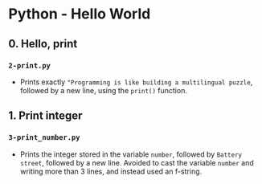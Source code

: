 # Python - Hello World
## 0. Hello, print
### `2-print.py`
* Prints exactly `"Programming is like building a multilingual puzzle`, followed by a new line, using the `print()` function.

## 1. Print integer
### `3-print_number.py`
* Prints the integer stored in the variable `number`, followed by `Battery street`, followed by a new line. Avoided to cast the variable `number` and writing more than 3 lines, and instead used an f-string. 